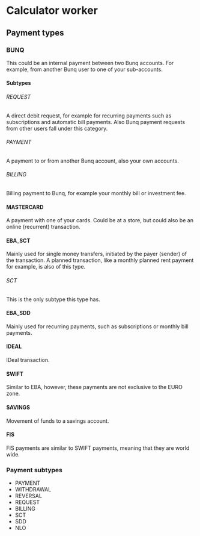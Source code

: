 ﻿# Calculator worker

## Payment types

### BUNQ
This could be an internal payment between two Bunq accounts. 
For example, from another Bunq user to one of your sub-accounts.

#### Subtypes

###### REQUEST
A direct debit request, for example for recurring payments such as subscriptions and automatic bill payments. 
Also Bunq payment requests from other users fall under this category.

###### PAYMENT
A payment to or from another Bunq account, also your own accounts.

###### BILLING
Billing payment to Bunq, for example your monthly bill or investment fee.

#### MASTERCARD
A payment with one of your cards. Could be at a store, but could also be an online (recurrent) transaction.

#### EBA_SCT
Mainly used for single money transfers, initiated by the payer (sender) of the transaction. A planned transaction, 
like a monthly planned rent payment for example, is also of this type.

###### SCT
This is the only subtype this type has.

#### EBA_SDD
Mainly used for recurring payments, such as subscriptions or monthly bill payments.

#### IDEAL
IDeal transaction.

#### SWIFT
Similar to EBA, however, these payments are not exclusive to the EURO zone.

#### SAVINGS
Movement of funds to a savings account.

#### FIS
FIS payments are similar to SWIFT payments, meaning that they are world wide.

### Payment subtypes
- PAYMENT
- WITHDRAWAL
- REVERSAL
- REQUEST
- BILLING
- SCT
- SDD
- NLO